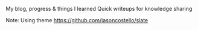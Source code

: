My blog, progress & things I learned
Quick writeups for knowledge sharing

Note: Using theme https://github.com/jasoncostello/slate
